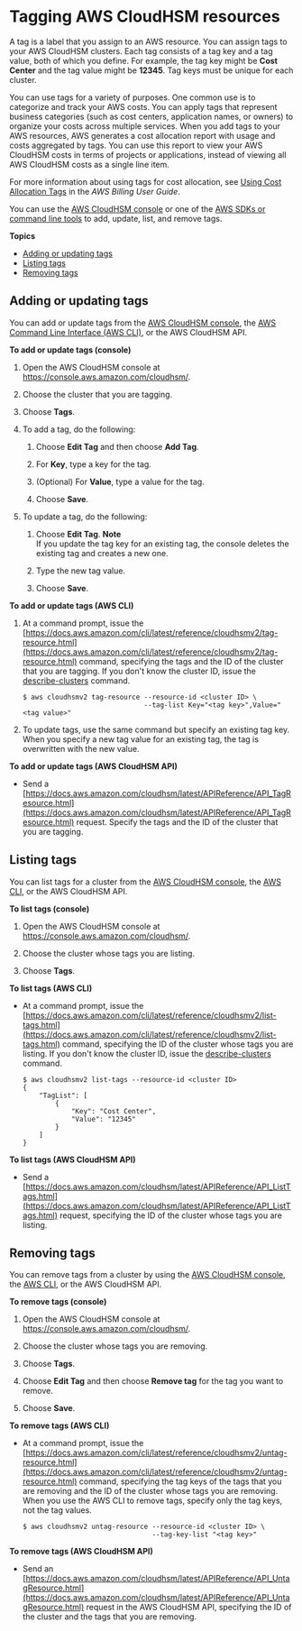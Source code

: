 # Tagging AWS CloudHSM resources<a name="tag-resources"></a>

A tag is a label that you assign to an AWS resource\. You can assign tags to your AWS CloudHSM clusters\. Each tag consists of a tag key and a tag value, both of which you define\. For example, the tag key might be **Cost Center** and the tag value might be **12345**\. Tag keys must be unique for each cluster\.

You can use tags for a variety of purposes\. One common use is to categorize and track your AWS costs\. You can apply tags that represent business categories \(such as cost centers, application names, or owners\) to organize your costs across multiple services\. When you add tags to your AWS resources, AWS generates a cost allocation report with usage and costs aggregated by tags\. You can use this report to view your AWS CloudHSM costs in terms of projects or applications, instead of viewing all AWS CloudHSM costs as a single line item\.

For more information about using tags for cost allocation, see [Using Cost Allocation Tags](https://docs.aws.amazon.com/awsaccountbilling/latest/aboutv2/cost-alloc-tags.html) in the *AWS Billing User Guide*\.

You can use the [AWS CloudHSM console](https://console.aws.amazon.com/cloudhsm/) or one of the [AWS SDKs or command line tools](https://aws.amazon.com/tools/) to add, update, list, and remove tags\.

**Topics**
+ [Adding or updating tags](#add-update-tags)
+ [Listing tags](#list-tags)
+ [Removing tags](#remove-tags)

## Adding or updating tags<a name="add-update-tags"></a>

You can add or update tags from the [AWS CloudHSM console](https://console.aws.amazon.com/cloudhsm/), the [AWS Command Line Interface \(AWS CLI\)](https://aws.amazon.com/cli/), or the AWS CloudHSM API\.

**To add or update tags \(console\)**

1. Open the AWS CloudHSM console at [https://console\.aws\.amazon\.com/cloudhsm/](https://console.aws.amazon.com/cloudhsm/)\.

1. Choose the cluster that you are tagging\.

1. Choose **Tags**\.

1. To add a tag, do the following:

   1. Choose **Edit Tag** and then choose **Add Tag**\.

   1. For **Key**, type a key for the tag\.

   1. \(Optional\) For **Value**, type a value for the tag\.

   1. Choose **Save**\.

1. To update a tag, do the following:

   1. Choose **Edit Tag**\.
**Note**  
If you update the tag key for an existing tag, the console deletes the existing tag and creates a new one\.

   1. Type the new tag value\.

   1. Choose **Save**\.

**To add or update tags \(AWS CLI\)**

1. At a command prompt, issue the [https://docs.aws.amazon.com/cli/latest/reference/cloudhsmv2/tag-resource.html](https://docs.aws.amazon.com/cli/latest/reference/cloudhsmv2/tag-resource.html) command, specifying the tags and the ID of the cluster that you are tagging\. If you don't know the cluster ID, issue the [describe\-clusters](https://docs.aws.amazon.com/cli/latest/reference/cloudhsmv2/describe-clusters.html) command\.

   ```
   $ aws cloudhsmv2 tag-resource --resource-id <cluster ID> \
                                 --tag-list Key="<tag key>",Value="<tag value>"
   ```

1. To update tags, use the same command but specify an existing tag key\. When you specify a new tag value for an existing tag, the tag is overwritten with the new value\.

**To add or update tags \(AWS CloudHSM API\)**
+ Send a [https://docs.aws.amazon.com/cloudhsm/latest/APIReference/API_TagResource.html](https://docs.aws.amazon.com/cloudhsm/latest/APIReference/API_TagResource.html) request\. Specify the tags and the ID of the cluster that you are tagging\.

## Listing tags<a name="list-tags"></a>

You can list tags for a cluster from the [AWS CloudHSM console](https://console.aws.amazon.com/cloudhsm/), the [AWS CLI](https://aws.amazon.com/cli/), or the AWS CloudHSM API\.

**To list tags \(console\)**

1. Open the AWS CloudHSM console at [https://console\.aws\.amazon\.com/cloudhsm/](https://console.aws.amazon.com/cloudhsm/)\.

1. Choose the cluster whose tags you are listing\.

1. Choose **Tags**\.

**To list tags \(AWS CLI\)**
+ At a command prompt, issue the [https://docs.aws.amazon.com/cli/latest/reference/cloudhsmv2/list-tags.html](https://docs.aws.amazon.com/cli/latest/reference/cloudhsmv2/list-tags.html) command, specifying the ID of the cluster whose tags you are listing\. If you don't know the cluster ID, issue the [describe\-clusters](https://docs.aws.amazon.com/cli/latest/reference/cloudhsmv2/describe-clusters.html) command\.

  ```
  $ aws cloudhsmv2 list-tags --resource-id <cluster ID>
  {
      "TagList": [
          {
              "Key": "Cost Center",
              "Value": "12345"
          }
      ]
  }
  ```

**To list tags \(AWS CloudHSM API\)**
+ Send a [https://docs.aws.amazon.com/cloudhsm/latest/APIReference/API_ListTags.html](https://docs.aws.amazon.com/cloudhsm/latest/APIReference/API_ListTags.html) request, specifying the ID of the cluster whose tags you are listing\.

## Removing tags<a name="remove-tags"></a>

You can remove tags from a cluster by using the [AWS CloudHSM console](https://console.aws.amazon.com/cloudhsm/), the [AWS CLI](https://aws.amazon.com/cli/), or the AWS CloudHSM API\.

**To remove tags \(console\)**

1. Open the AWS CloudHSM console at [https://console\.aws\.amazon\.com/cloudhsm/](https://console.aws.amazon.com/cloudhsm/)\.

1. Choose the cluster whose tags you are removing\.

1. Choose **Tags**\.

1. Choose **Edit Tag** and then choose **Remove tag** for the tag you want to remove\.

1. Choose **Save**\.

**To remove tags \(AWS CLI\)**
+ At a command prompt, issue the [https://docs.aws.amazon.com/cli/latest/reference/cloudhsmv2/untag-resource.html](https://docs.aws.amazon.com/cli/latest/reference/cloudhsmv2/untag-resource.html) command, specifying the tag keys of the tags that you are removing and the ID of the cluster whose tags you are removing\. When you use the AWS CLI to remove tags, specify only the tag keys, not the tag values\.

  ```
  $ aws cloudhsmv2 untag-resource --resource-id <cluster ID> \
                                  --tag-key-list "<tag key>"
  ```

**To remove tags \(AWS CloudHSM API\)**
+ Send an [https://docs.aws.amazon.com/cloudhsm/latest/APIReference/API_UntagResource.html](https://docs.aws.amazon.com/cloudhsm/latest/APIReference/API_UntagResource.html) request in the AWS CloudHSM API, specifying the ID of the cluster and the tags that you are removing\.